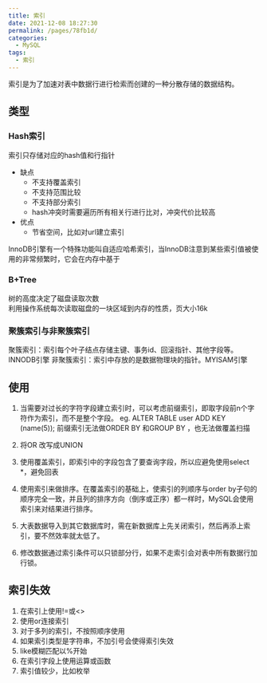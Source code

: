 ```yaml
---
title: 索引
date: 2021-12-08 18:27:30
permalink: /pages/78fb1d/
categories:
  - MySQL
tags:
  - 索引
---
```

索引是为了加速对表中数据行进行检索而创建的一种分散存储的数据结构。

## 类型

### Hash索引  

索引只存储对应的hash值和行指针

+ 缺点
  + 不支持覆盖索引
  + 不支持范围比较
  + 不支持部分索引
  + hash冲突时需要遍历所有相关行进行比对，冲突代价比较高
+ 优点
  + 节省空间，比如对url建立索引

InnoDB引擎有一个特殊功能叫自适应哈希索引，当InnoDB注意到某些索引值被使用的非常频繁时，它会在内存中基于

### B+Tree  

树的高度决定了磁盘读取次数  
利用操作系统每次读取磁盘的一块区域到内存的性质，页大小16k

### 聚簇索引与非聚簇索引

聚簇索引：索引每个叶子结点存储主键、事务id、回滚指针、其他字段等。INNODB引擎
非聚簇索引：索引中存放的是数据物理块的指针。MYISAM引擎

## 使用

1. 当需要对过长的字符字段建立索引时，可以考虑前缀索引，即取字段前n个字符作为索引，而不是整个字段。
   eg. ALTER TABLE user ADD KEY (name(5));
   前缀索引无法做ORDER BY 和GROUP BY ，也无法做覆盖扫描
2. 将OR 改写成UNION
3. 使用覆盖索引，即索引中的字段包含了要查询字段，所以应避免使用select *，避免回表
4. 使用索引来做排序。在覆盖索引的基础上，使索引的列顺序与order by子句的顺序完全一致，并且列的排序方向（倒序或正序）都一样时，MySQL会使用索引来对结果进行排序。

5. 大表数据导入到其它数据库时，需在新数据库上先关闭索引，然后再添上索引，要不然效率就太低了。
6. 修改数据通过索引条件可以只锁部分行，如果不走索引会对表中所有数据行加行锁。

## 索引失效

1. 在索引上使用!=或<>
2. 使用or连接索引
3. 对于多列的索引，不按照顺序使用
4. 如果索引类型是字符串，不加引号会使得索引失效
5. like模糊匹配以%开始
6. 在索引字段上使用运算或函数
7. 索引值较少，比如枚举
